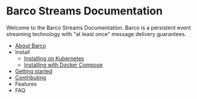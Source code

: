 # Barco Streams Documentation

Welcome to the Barco Streams Documentation. Barco is a persistent event streaming
technology with "at least once" message delivery guarantees.

- [About Barco](./TECHNICAL_INTRO.md)
- Install
    - [Installing on Kubernetes](./install/KUBERNETES.md)
    - [Installing with Docker Compose](./install/DOCKER_COMPOSE.md)
- [Getting started](./GETTING_STARTED.md)
- [Contributing](../CONTRIBUTING.md)
- Features
- FAQ
